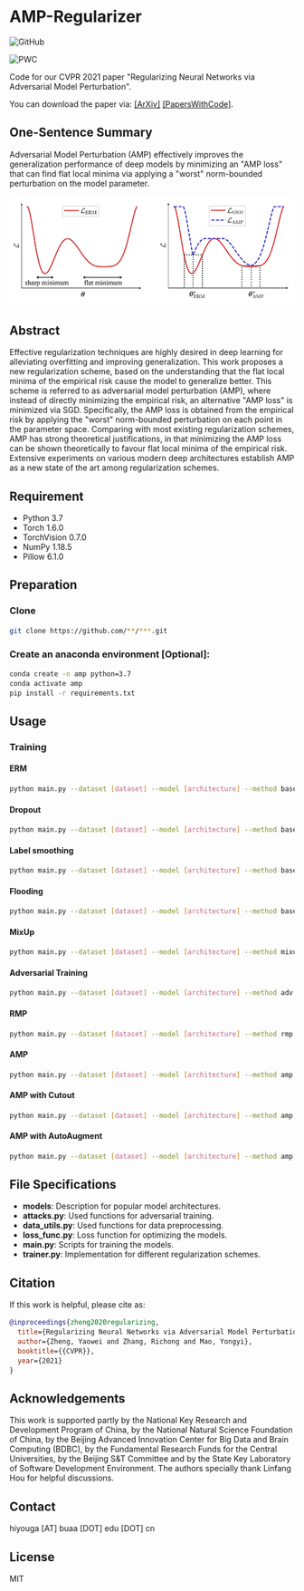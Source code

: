 # AMP-Regularizer

![GitHub](https://img.shields.io/github/license/hiyouga/amp-regularizer)

![PWC](https://img.shields.io/endpoint.svg?url=https://paperswithcode.com/badge/regularizing-neural-networks-via-adversarial/image-classification-on-svhn)

Code for our CVPR 2021 paper "Regularizing Neural Networks via Adversarial Model Perturbation".

You can download the paper via: [[ArXiv]](https://arxiv.org/abs/2010.04925) [[PapersWithCode]](https://paperswithcode.com/paper/regularizing-neural-networks-via-adversarial).

## One-Sentence Summary

Adversarial Model Perturbation (AMP) effectively improves the generalization performance of deep models by minimizing an "AMP loss" that can find flat local minima via applying a "worst" norm-bounded perturbation on the model parameter.

![method](assets/method.jpg)

## Abstract

Effective regularization techniques are highly desired in deep learning for alleviating overfitting and improving generalization. This work proposes a new regularization scheme, based on the understanding that the flat local minima of the empirical risk cause the model to generalize better. This scheme is referred to as adversarial model perturbation (AMP), where instead of directly minimizing the empirical risk, an alternative "AMP loss" is minimized via SGD. Specifically, the AMP loss is obtained from the empirical risk by applying the "worst" norm-bounded perturbation on each point in the parameter space. Comparing with most existing regularization schemes, AMP has strong theoretical justifications, in that minimizing the AMP loss can be shown theoretically to favour flat local minima of the empirical risk. Extensive experiments on various modern deep architectures establish AMP as a new state of the art among regularization schemes. 

## Requirement

- Python 3.7
- Torch 1.6.0
- TorchVision 0.7.0
- NumPy 1.18.5
- Pillow 6.1.0

## Preparation

### Clone

```bash
git clone https://github.com/**/***.git
```

### Create an anaconda environment [Optional]:

```bash
conda create -n amp python=3.7
conda activate amp
pip install -r requirements.txt
```

## Usage

### Training

#### ERM

```bash
python main.py --dataset [dataset] --model [architecture] --method base
```

#### Dropout

```bash
python main.py --dataset [dataset] --model [architecture] --method base --dropout [drop_rate]
```

#### Label smoothing

```bash
python main.py --dataset [dataset] --model [architecture] --method base --smoothing [smoothing_coefficient]
```

#### Flooding

```bash
python main.py --dataset [dataset] --model [architecture] --method base --flooding [flood_level]
```

#### MixUp

```bash
python main.py --dataset [dataset] --model [architecture] --method mixup --mixup_alpha [mixup_alpha] [mixup_alpha]
```

#### Adversarial Training

```bash
python main.py --dataset [dataset] --model [architecture] --method adv --adv_eps [adv_eps] --adv_iter [adv_iter]
```

#### RMP

```bash
python main.py --dataset [dataset] --model [architecture] --method rmp --epsilon [epsilon]
```

#### AMP

```bash
python main.py --dataset [dataset] --model [architecture] --method amp --epsilon [epsilon] --inner_lr [inner_lr] --inner_iter [inner_iter]
```

#### AMP with Cutout

```bash
python main.py --dataset [dataset] --model [architecture] --method amp --epsilon [epsilon] --inner_lr [inner_lr] --inner_iter [inner_iter] --cutout
```

#### AMP with AutoAugment

```bash
python main.py --dataset [dataset] --model [architecture] --method amp --epsilon [epsilon] --inner_lr [inner_lr] --inner_iter [inner_iter] --autoaug
```

## File Specifications

- **models**: Description for popular model architectures.
- **attacks.py**: Used functions for adversarial training.
- **data_utils.py**: Used functions for data preprocessing.
- **loss_func.py**: Loss function for optimizing the models.
- **main.py**: Scripts for training the models.
- **trainer.py**: Implementation for different regularization schemes.

## Citation

If this work is helpful, please cite as:

```bibtex
@inproceedings{zheng2020regularizing,
  title={Regularizing Neural Networks via Adversarial Model Perturbation},
  author={Zheng, Yaowei and Zhang, Richong and Mao, Yongyi},
  booktitle={{CVPR}},
  year={2021}
}
```

## Acknowledgements

This work is supported partly by the National Key Research and Development Program of China, by the National Natural Science Foundation of China, by the Beijing Advanced Innovation Center for Big Data and Brain Computing (BDBC), by the Fundamental Research Funds for the Central Universities, by the Beijing S&T Committee and by the State Key Laboratory of Software Development Environment. The authors specially thank Linfang Hou for helpful discussions.

## Contact

hiyouga [AT] buaa [DOT] edu [DOT] cn

## License

MIT
